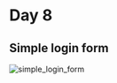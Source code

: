 # Day 8

## Simple login form

![simple_login_form](https://user-images.githubusercontent.com/36999742/117651593-bc364b00-b1af-11eb-9226-d32a4ff9c267.gif)
